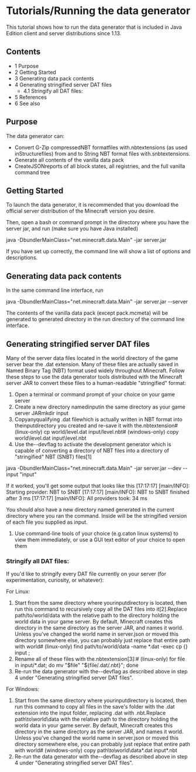 # Tutorials/Running the data generator
This tutorial shows how to run the data generator that is included in Java Edition client and server distributions since 1.13.

## Contents
- 1 Purpose
- 2 Getting Started
- 3 Generating data pack contents
- 4 Generating stringified server DAT files
	- 4.1 Stringify all DAT files:
- 5 References
- 6 See also

## Purpose
The data generator can:

- Convert G-Zip compressedNBT formatfiles with.nbtextensions (as used inStructurefiles) from and to String NBT format files with.snbtextensions.
- Generate all contents of the vanilla data pack
- CreateJSONreports of all block states, all registries, and the full vanilla command tree

## Getting Started
To launch the data generator, it is recommended that you download the official server distribution of the Minecraft version you desire.

Then, open a bash or command prompt in the directory where you have the server jar, and run (make sure you have Java installed)

java -DbundlerMainClass="net.minecraft.data.Main" -jar server.jar

If you have set up correctly, the command line will show a list of options and descriptions.

## Generating data pack contents
In the same command line interface, run

java -DbundlerMainClass="net.minecraft.data.Main" -jar server.jar --server

The contents of the vanilla data pack (except pack.mcmeta) will be generated to generated directory in the run directory of the command line interface.



## Generating stringified server DAT files
Many of the server data files located in the world directory of the game server bear the .dat extension.  Many of these files are actually saved in Named Binary Tag (NBT) format used widely throughout Minecraft.  Follow these steps to use the data generator tools distributed with the Minecraft server JAR to convert these files to a human-readable "stringified" format:

1. Open a terminal or command prompt of your choice on your game server
2. Create a new directory namedinputin the same directory as your game server JARmkdir input
3. Copyanyqualifying .dat filewhich is actually written in NBT format into theinputdirectory you created and re-save it with the.nbtextension# (linux-only)
cp world/level.dat input/level.nbt# (windows-only)
copy world\level.dat input\level.nbt
4. Use the--devflag to activate the development generator which is capable of converting a directory of NBT files into a directory of "stringified" NBT (SNBT) files[1]

java -DbundlerMainClass="net.minecraft.data.Main" -jar server.jar --dev --input "input"


If it worked, you'll get some output that looks like this
[17:17:17] [main/INFO]: Starting provider: NBT to SNBT
[17:17:17] [main/INFO]: NBT to SNBT finished after 3 ms
[17:17:17] [main/INFO]: All providers took: 34 ms

You should also have a new directory named generated in the current directory where you ran the command.  Inside will be the stringified version of each file you supplied as input.

1. Use command-line tools of your choice (e.g.caton linux systems) to view them immediately, or use a GUI text editor of your choice to open them

### Stringify all DAT files:
If you'd like to stringify every DAT file currently on your server (for experimentation, curiosity, or whatever):


For Linux:

1. Start from the same directory where yourinputdirectory is located, then run this command to recursively copy all the DAT files into it[2].Replace path/to/world/data with the relative path to the directory holding the world data in your game server.  By default, Minecraft creates this directory in the same directory as the server JAR, and names it world.  Unless you've changed the world name in server.json or moved this directory somewhere else, you can probably just replace that entire path with world# (linux-only)
find path/to/world/data -name \*.dat -exec cp {} input \;
2. Rename all of these files with the.nbtextension[3]:# (linux-only)
for file in input/*.dat; do mv "$file" "${file/.dat/.nbt}"; done
3. Re-run the data generator with the--devflag as described above in step 4 under "Generating stringified server DAT files".

For Windows:

1. Start from the same directory where yourinputdirectory is located, then run this command to copy all files in the save's folder with the .dat extension into the input folder, replacing .dat with .nbt.Replace path\to\world\data with the relative path to the directory holding the world data in your game server.  By default, Minecraft creates this directory in the same directory as the server JAR, and names it world.  Unless you've changed the world name in server.json or moved this directory somewhere else, you can probably just replace that entire path with world# (windows-only)
copy path\to\world\data\*.dat input\*.nbt
2. Re-run the data generator with the--devflag as described above in step 4 under "Generating stringified server DAT files".


